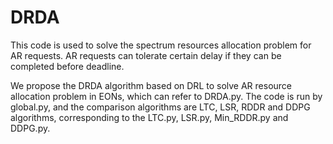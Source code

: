 # DRDA
This code is used to solve the spectrum resources allocation problem for AR requests. AR requests can tolerate certain delay if they can be completed before deadline.

We propose the DRDA algorithm based on DRL to solve AR resource allocation problem in EONs, which can refer to DRDA.py.
The code is run by global.py, and the comparison algorithms are LTC, LSR, RDDR and DDPG algorithms, corresponding to the LTC.py, LSR.py, Min_RDDR.py and DDPG.py.

